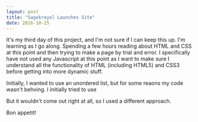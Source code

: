 ```yaml
---
layout: post
title: "Sagekreyol Launches Site"
date: 2016-10-25
---
```


It's my third day of this project, and I'm not sure if I can keep this up.  I'm learning as I go along.  Spending a few hours reading about HTML and CSS at this point and then trying to make a page by trial and error.  I specifically have not used any Javascript at this point as I want to make sure I understand all the functionality of HTML (including HTML5) and CSS3 before getting into more dynamic stuff.

Initially, I wanted to use an unordered list, but for some reaons my code wasn't behving.  I initially tried to use 

<!-- li ul {
       display: nonoe;
}
li : hover>ul {
    display: block;
} -->

But it wouldn't come out right at all, so I used a different approach.

Bon appetit!
